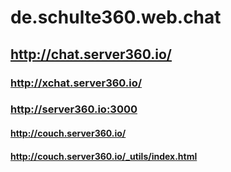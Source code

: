 # de.schulte360.web.chat

## http://chat.server360.io/



### http://xchat.server360.io/
### http://server360.io:3000



#### http://couch.server360.io/
#### http://couch.server360.io/_utils/index.html
